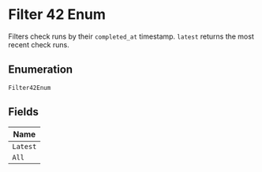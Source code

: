 
# Filter 42 Enum

Filters check runs by their `completed_at` timestamp. `latest` returns the most recent check runs.

## Enumeration

`Filter42Enum`

## Fields

| Name |
|  --- |
| `Latest` |
| `All` |

